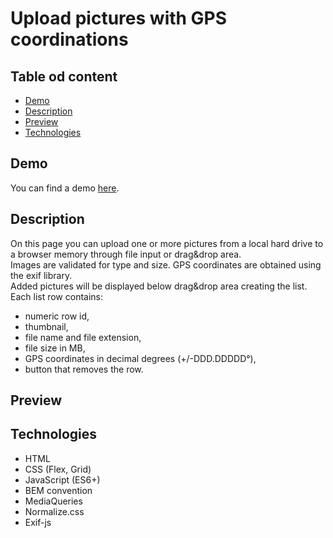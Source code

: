 # Upload pictures with GPS coordinations 

## Table od content

* [Demo](#demo)
* [Description](#description)
* [Preview](#preview)
* [Technologies](#technologies)

## Demo

You can find a demo [here](https://paulgrym.github.io/upload-pictures-with-exif-coordinates/).

## Description
On this page you can upload one or more pictures from a local hard drive to a browser memory through file input or drag&drop area. 
</br>Images are validated for type and size. GPS coordinates are obtained using the exif library.
</br>Added pictures will be displayed below drag&drop area creating the list. Each list row contains:
 - numeric row id,
 - thumbnail,
 - file name and file extension,
 - file size in MB,
 - GPS coordinates in decimal degrees (+/-DDD.DDDDD°),
 - button that removes the row.

## Preview
<!-- <img src="./Preview.gif" width="700px"> -->

## Technologies
- HTML
- CSS (Flex, Grid)
- JavaScript (ES6+)
- BEM convention
- MediaQueries
- Normalize.css
- Exif-js

